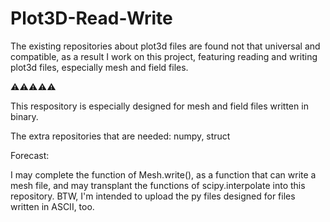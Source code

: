# Plot3D-Read-Write
The existing repositories about plot3d files are found not that universal and compatible, as a result I work on this project, featuring reading and writing plot3d files, especially mesh and field files.

⚠⚠⚠⚠⚠

This respository is especially designed for mesh and field files written in binary.


The extra repositories that are needed:
   numpy, 
  struct


Forecast:
  
  I may complete the function of Mesh.write(), as a function that can write a mesh file,
  and may transplant the functions of scipy.interpolate into this repository. BTW, I'm intended
  to upload the py files designed for files written in ASCII, too.
